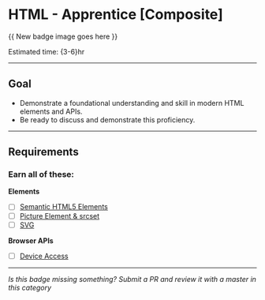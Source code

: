 # HTML - Apprentice [Composite]

{{ New badge image goes here }}
<!-- TODO: design new V2 HTML badge before this releases -->

Estimated time: {3-6}hr

-----


## Goal
- Demonstrate a foundational understanding and skill in modern HTML elements and APIs.
- Be ready to discuss and demonstrate this proficiency.


-----


## Requirements

### Earn all of these:

**Elements**

- [ ] [Semantic HTML5 Elements](_micro_semantic-html5-elements.md)
- [ ] [Picture Element & srcset](_micro_picture-element-srcset.md)
- [ ] [SVG](_micro_svg.md)

**Browser APIs**

- [ ] [Device Access](_micro_device-access.md)


-----

  *Is this badge missing something? Submit a PR and review it with a master in this category*
